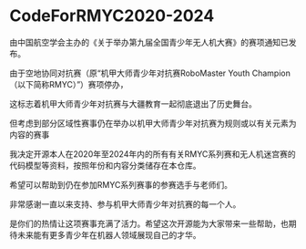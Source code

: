 # CodeForRMYC2020-2024
由中国航空学会主办的《关于举办第九届全国青少年无人机大赛》的赛项通知已发布。

由于空地协同对抗赛（原“机甲大师青少年对抗赛RoboMaster Youth Champion（以下简称RMYC）”）赛项停办，

这标志着机甲大师青少年对抗赛与大疆教育一起彻底退出了历史舞台。

但考虑到部分区域性赛事仍在举办以机甲大师青少年对抗赛为规则或以有关元素为内容的赛事

我决定开源本人在2020年至2024年内的所有有关RMYC系列赛和无人机迷宫赛的代码模型等资料，按照年份和内容分类储存在本仓库。

希望可以帮助到仍在参加RMYC系列赛事的参赛选手与老师们。

非常感谢一直以来支持、参与机甲大师青少年对抗赛的每一个人。

是你们的热情让这项赛事充满了活力。希望这次开源能为大家带来一些帮助，也期待未来能有更多青少年在机器人领域展现自己的才华。
